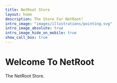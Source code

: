 ```yaml
---
title: NetRoot Store
layout: home
description: The Store For NetRoot!
intro_image: "images/illustrations/pointing.svg"
intro_image_absolute: true
intro_image_hide_on_mobile: true
show_call_box: true
---
```


# Welcome To NetRoot

The NetRoot Store.
